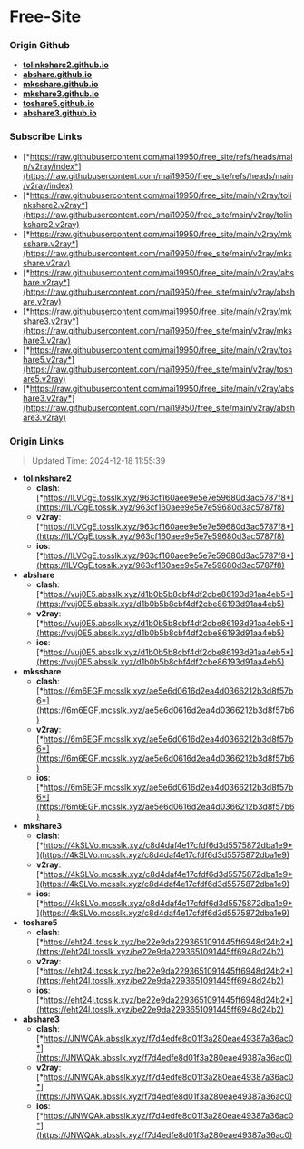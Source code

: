 # Free-Site

### Origin Github

- [**tolinkshare2.github.io**](https://github.com/tolinkshare2/tolinkshare2.github.io)
- [**abshare.github.io**](https://github.com/abshare/abshare.github.io)
- [**mksshare.github.io**](https://github.com/mksshare/mksshare.github.io)
- [**mkshare3.github.io**](https://github.com/mkshare3/mkshare3.github.io)
- [**toshare5.github.io**](https://github.com/toshare5/toshare5.github.io)
- [**abshare3.github.io**](https://github.com/abshare3/abshare3.github.io)

### Subscribe Links

- [*https://raw.githubusercontent.com/mai19950/free_site/refs/heads/main/v2ray/index*](https://raw.githubusercontent.com/mai19950/free_site/refs/heads/main/v2ray/index)
- [*https://raw.githubusercontent.com/mai19950/free_site/main/v2ray/tolinkshare2.v2ray*](https://raw.githubusercontent.com/mai19950/free_site/main/v2ray/tolinkshare2.v2ray)
- [*https://raw.githubusercontent.com/mai19950/free_site/main/v2ray/mksshare.v2ray*](https://raw.githubusercontent.com/mai19950/free_site/main/v2ray/mksshare.v2ray)
- [*https://raw.githubusercontent.com/mai19950/free_site/main/v2ray/abshare.v2ray*](https://raw.githubusercontent.com/mai19950/free_site/main/v2ray/abshare.v2ray)
- [*https://raw.githubusercontent.com/mai19950/free_site/main/v2ray/mkshare3.v2ray*](https://raw.githubusercontent.com/mai19950/free_site/main/v2ray/mkshare3.v2ray)
- [*https://raw.githubusercontent.com/mai19950/free_site/main/v2ray/toshare5.v2ray*](https://raw.githubusercontent.com/mai19950/free_site/main/v2ray/toshare5.v2ray)
- [*https://raw.githubusercontent.com/mai19950/free_site/main/v2ray/abshare3.v2ray*](https://raw.githubusercontent.com/mai19950/free_site/main/v2ray/abshare3.v2ray)

### Origin Links

> Updated Time: 2024-12-18 11:55:39

- **tolinkshare2**
  - **clash**: [*https://lLVCgE.tosslk.xyz/963cf160aee9e5e7e59680d3ac5787f8*](https://lLVCgE.tosslk.xyz/963cf160aee9e5e7e59680d3ac5787f8)
  - **v2ray**: [*https://lLVCgE.tosslk.xyz/963cf160aee9e5e7e59680d3ac5787f8*](https://lLVCgE.tosslk.xyz/963cf160aee9e5e7e59680d3ac5787f8)
  - **ios**: [*https://lLVCgE.tosslk.xyz/963cf160aee9e5e7e59680d3ac5787f8*](https://lLVCgE.tosslk.xyz/963cf160aee9e5e7e59680d3ac5787f8)
- **abshare**
  - **clash**: [*https://vuj0E5.absslk.xyz/d1b0b5b8cbf4df2cbe86193d91aa4eb5*](https://vuj0E5.absslk.xyz/d1b0b5b8cbf4df2cbe86193d91aa4eb5)
  - **v2ray**: [*https://vuj0E5.absslk.xyz/d1b0b5b8cbf4df2cbe86193d91aa4eb5*](https://vuj0E5.absslk.xyz/d1b0b5b8cbf4df2cbe86193d91aa4eb5)
  - **ios**: [*https://vuj0E5.absslk.xyz/d1b0b5b8cbf4df2cbe86193d91aa4eb5*](https://vuj0E5.absslk.xyz/d1b0b5b8cbf4df2cbe86193d91aa4eb5)
- **mksshare**
  - **clash**: [*https://6m6EGF.mcsslk.xyz/ae5e6d0616d2ea4d0366212b3d8f57b6*](https://6m6EGF.mcsslk.xyz/ae5e6d0616d2ea4d0366212b3d8f57b6)
  - **v2ray**: [*https://6m6EGF.mcsslk.xyz/ae5e6d0616d2ea4d0366212b3d8f57b6*](https://6m6EGF.mcsslk.xyz/ae5e6d0616d2ea4d0366212b3d8f57b6)
  - **ios**: [*https://6m6EGF.mcsslk.xyz/ae5e6d0616d2ea4d0366212b3d8f57b6*](https://6m6EGF.mcsslk.xyz/ae5e6d0616d2ea4d0366212b3d8f57b6)
- **mkshare3**
  - **clash**: [*https://4kSLVo.mcsslk.xyz/c8d4daf4e17cfdf6d3d5575872dba1e9*](https://4kSLVo.mcsslk.xyz/c8d4daf4e17cfdf6d3d5575872dba1e9)
  - **v2ray**: [*https://4kSLVo.mcsslk.xyz/c8d4daf4e17cfdf6d3d5575872dba1e9*](https://4kSLVo.mcsslk.xyz/c8d4daf4e17cfdf6d3d5575872dba1e9)
  - **ios**: [*https://4kSLVo.mcsslk.xyz/c8d4daf4e17cfdf6d3d5575872dba1e9*](https://4kSLVo.mcsslk.xyz/c8d4daf4e17cfdf6d3d5575872dba1e9)
- **toshare5**
  - **clash**: [*https://eht24l.tosslk.xyz/be22e9da2293651091445ff6948d24b2*](https://eht24l.tosslk.xyz/be22e9da2293651091445ff6948d24b2)
  - **v2ray**: [*https://eht24l.tosslk.xyz/be22e9da2293651091445ff6948d24b2*](https://eht24l.tosslk.xyz/be22e9da2293651091445ff6948d24b2)
  - **ios**: [*https://eht24l.tosslk.xyz/be22e9da2293651091445ff6948d24b2*](https://eht24l.tosslk.xyz/be22e9da2293651091445ff6948d24b2)
- **abshare3**
  - **clash**: [*https://JNWQAk.absslk.xyz/f7d4edfe8d01f3a280eae49387a36ac0*](https://JNWQAk.absslk.xyz/f7d4edfe8d01f3a280eae49387a36ac0)
  - **v2ray**: [*https://JNWQAk.absslk.xyz/f7d4edfe8d01f3a280eae49387a36ac0*](https://JNWQAk.absslk.xyz/f7d4edfe8d01f3a280eae49387a36ac0)
  - **ios**: [*https://JNWQAk.absslk.xyz/f7d4edfe8d01f3a280eae49387a36ac0*](https://JNWQAk.absslk.xyz/f7d4edfe8d01f3a280eae49387a36ac0)
